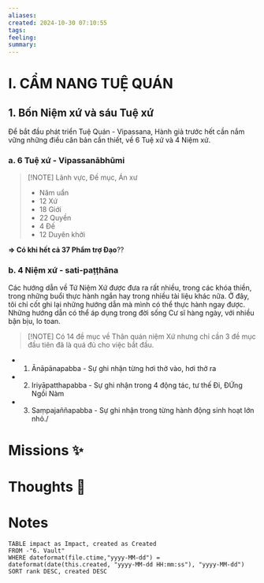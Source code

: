 ```yaml
---
aliases: 
created: 2024-10-30 07:10:55
tags: 
feeling: 
summary:
---
```

# I. CẨM NANG TUỆ QUÁN
## 1. Bốn Niệm xứ và sáu Tuệ xứ
Để bắt đầu phát triển Tuệ Quán - Vipassana, Hành giả trước hết cần nắm vững những điều căn bản cần thiết, về 6 Tuệ xứ và 4 Niệm xứ.
### a. 6 Tuệ xứ - Vipassanābhūmi

> [!NOTE] Lãnh vực, Đề mục, Án xư
> - Năm uẩn
> - 12 Xứ
> - 18 Giới
> - 22 Quyền
> - 4 Đế
> - 12 Duyên khởi

**=> Có khi hết cả 37 Phẩm trợ Đạo**??

### b. 4 Niệm xứ - sati-paṭṭhāna
Các hướng dẫn về Tứ Niệm Xứ được đưa ra rất nhiều, trong các khóa thiền, trong những buổi thực hành ngắn hay trong nhiều tài liệu khác nữa. Ở đây, tôi chỉ cốt ghi lại những hướng dẫn mà mình có thể thực hành ngay được. Những hướng dẫn có thể áp dụng trong đời sống Cư sĩ hàng ngày, với nhiều bận bịu, lo toan.


> [!NOTE] Có 14 đề mục về Thân quán niệm Xứ
> nhưng chỉ cần 3 đề mục đầu tiên đã là quá đủ cho việc bắt đầu.
- 1. Ānāpānapabba - Sự ghi nhận từng hơi thở vào, hơi thở ra
- 2. Iriyāpatthapabba - Sự ghi nhận trong 4 động tác, tư thế Đi, ĐỨng Ngồi Nàm
- 3. Saṃpajaññapabba - Sự ghi nhận trong từng hành động sinh hoạt lớn nhỏ./







# Missions ✨

# Thoughts 💬

# Notes

```dataview
TABLE impact as Impact, created as Created
FROM -"6. Vault"
WHERE dateformat(file.ctime,"yyyy-MM-dd") = dateformat(date(this.created, "yyyy-MM-dd HH:mm:ss"), "yyyy-MM-dd")
SORT rank DESC, created DESC
```